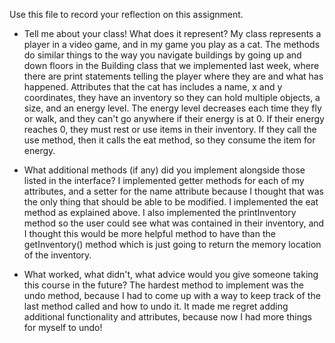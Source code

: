 Use this file to record your reflection on this assignment.

- Tell me about your class! What does it represent?
My class represents a player in a video game, and in my game you play as a cat. The methods do similar things to the way you navigate buildings by going up and down floors in the Building class that we implemented last week, where there are print statements telling the player where they are and what has happened. Attributes that the cat has includes a name, x and y coordinates, they have an inventory so they can hold multiple objects, a size, and an energy level. The energy level decreases each time they fly or walk, and they can't go anywhere if their energy is at 0. If their energy reaches 0, they must rest or use items in their inventory. If they call the use method, then it calls the eat method, so they consume the item for energy.

- What additional methods (if any) did you implement alongside those listed in the interface?
I implemented getter methods for each of my attributes, and a setter for the name attribute because I thought that was the only thing that should be able to be modified. I implemented the eat method as explained above. I also implemented the printInventory method so the user could see what was contained in their inventory, and I thought this would be more helpful method to have than the getInventory() method which is just going to return the memory location of the inventory.

- What worked, what didn't, what advice would you give someone taking this course in the future?
The hardest method to implement was the undo method, because I had to come up with a way to keep track of the last method called and how to undo it. It made me regret adding additional functionality and attributes, because now I had more things for myself to undo!